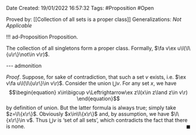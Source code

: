 <br />
<br />

Date Created: 19/01/2022 16:57:32
Tags: #Proposition #Open 

Proved by: [[Collection of all sets is a proper class]]
Generalizations: _Not Applicable_

!!! ad-Proposition Proposition.

The collection of all singletons form a proper class. Formally, $\fa v\ex u\l(\l\{u\r\}\not\in v\r)$.

--- admonition

_Proof_. Suppose, for sake of contradiction, that such a set $v$ exists, i.e. $\ex v\fa u\l(\l\{u\r\}\in v\r)$. Consider the union $\bigcup v$. For any set $x$, we have
$$\begin{equation}
    x\in\bigcup v\Leftrightarrow\ex z\l(x\in z\land z\in v\r)
\end{equation}$$
by definition of union. But the latter formula is always true; simply take $z=\l\{x\r\}$. Obviously $x\in\l\{x\r\}$ and, by assumption, we have $\l\{x\r\}\in v$. Thus $\bigcup v$ is $\textrm{`}$set of all sets$\textrm{'}$, which contradicts the fact that there is none.<span style="float:right;">$\blacksquare$</span>

